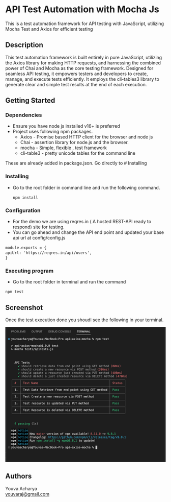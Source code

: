# API Test Automation with Mocha Js

This is a test automation framework for API testing with JavaScript, utilizing Mocha Test and Axios for efficient testing

## Description

This test automation framework is built entirely in pure JavaScript, utilizing the Axios library for making HTTP requests, and harnessing the combined power of Chai and Mocha as the core testing framework. Designed for seamless API testing, it empowers testers and developers to create, manage, and execute tests efficiently. It employs the cli-tables3 library to generate clear and simple test results at the end of each execution.

## Getting Started

### Dependencies

- Ensure you have node js installed v16+ is preferred
- Project uses following npm packages.
  - Axios - Promise based HTTP client for the browser and node js
  - Chai - assertion library for node.js and the browser.
  - mocha - Simple, flexible , test framework
  - cli-table3 - pretty unicode tables for the command line

These are already added in package.json. Go directly to # Installing

### Installing

- Go to the root folder in command line and run the following command.
  ```
  npm install
  ```

### Configuration

- For the demo we are using reqres.in ( A hosted REST-API ready to respond) site for testing.
- You can go ahead and change the API end point and updated your base api url at config/config.js

```
module.exports = {
apiUrl: 'https://reqres.in/api/users',
}

```

### Executing program

- Go to the root folder in terminal and run the command

```
npm test
```

## Screenshot

Once the test execution done you shoudl see the following in your terminal.

![My_Image](test-results.png)

## Authors

Youva Acharya\
youvaraj@gmail.com
